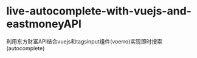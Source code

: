 # live-autocomplete-with-vuejs-and-eastmoneyAPI
利用东方财富API结合vuejs和tagsinput组件(voerro)实现即时搜索(autocomplete)
